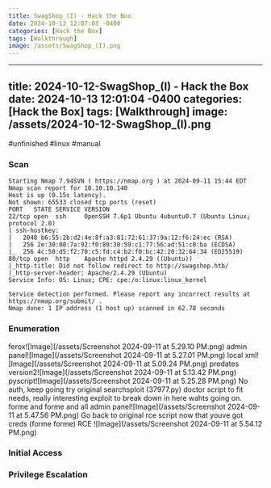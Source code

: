 ```yaml
---
title: SwagShop_(I) - Hack the Box
date: 2024-10-13 12:07:03 -0400
categories: [Hack the Box]
tags: [Walkthrough]
image: /assets/SwagShop_(I).png
---
```

---
title: 2024-10-12-SwagShop_(I) - Hack the Box
date: 2024-10-13 12:01:04 -0400
categories: [Hack the Box]
tags: [Walkthrough]
image: /assets/2024-10-12-SwagShop_(I).png
---
#unfinished #linux #manual 
### Scan
```
Starting Nmap 7.94SVN ( https://nmap.org ) at 2024-09-11 15:44 EDT
Nmap scan report for 10.10.10.140
Host is up (0.15s latency).
Not shown: 65533 closed tcp ports (reset)
PORT   STATE SERVICE VERSION
22/tcp open  ssh     OpenSSH 7.6p1 Ubuntu 4ubuntu0.7 (Ubuntu Linux; protocol 2.0)
| ssh-hostkey: 
|   2048 b6:55:2b:d2:4e:8f:a3:81:72:61:37:9a:12:f6:24:ec (RSA)
|   256 2e:30:00:7a:92:f0:89:30:59:c1:77:56:ad:51:c0:ba (ECDSA)
|_  256 4c:50:d5:f2:70:c5:fd:c4:b2:f0:bc:42:20:32:64:34 (ED25519)
80/tcp open  http    Apache httpd 2.4.29 ((Ubuntu))
|_http-title: Did not follow redirect to http://swagshop.htb/
|_http-server-header: Apache/2.4.29 (Ubuntu)
Service Info: OS: Linux; CPE: cpe:/o:linux:linux_kernel

Service detection performed. Please report any incorrect results at https://nmap.org/submit/ .
Nmap done: 1 IP address (1 host up) scanned in 62.78 seconds
```
### Enumeration

ferox![Image](/assets/Screenshot 2024-09-11 at 5.29.10 PM.png)
admin panel![Image](/assets/Screenshot 2024-09-11 at 5.27.01 PM.png)
local xml![Image](/assets/Screenshot 2024-09-11 at 5.09.24 PM.png)
predates version2![Image](/assets/Screenshot 2024-09-11 at 5.13.42 PM.png)
pyscript![Image](/assets/Screenshot 2024-09-11 at 5.25.28 PM.png)
No auth, keep going
try original searchsploit (37977.py)
doctor script to fit needs, really interesting exploit to break down in here wahts going on. forme and forme and all
admin panel![Image](/assets/Screenshot 2024-09-11 at 5.47.56 PM.png)
Go back to original rce script now that youve got creds (forme forme)
RCE ![Image](/assets/Screenshot 2024-09-11 at 5.54.12 PM.png)



### Initial Access
### Privilege Escalation
###
